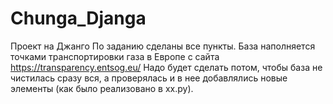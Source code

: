 # Chunga_Djanga
Проект на Джанго
По заданию сделаны все пункты. База наполняется точками транспортировки газа в Европе с сайта https://transparency.entsog.eu/ 
Надо будет сделать потом, чтобы база не чистилась сразу вся, а проверялась и в нее добавлялись новые элементы (как было реализовано в хх.ру).
